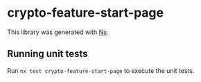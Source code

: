 # crypto-feature-start-page

This library was generated with [Nx](https://nx.dev).

## Running unit tests

Run `nx test crypto-feature-start-page` to execute the unit tests.
